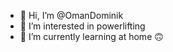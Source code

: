 - 👋 Hi, I’m @OmanDominik
- 👀 I’m interested in powerlifting
- 🌱 I’m currently learning at home 🙃

<!---
OmanDominik/OmanDominik is a ✨ special ✨ repository because its `README.md` (this file) appears on your GitHub profile.
You can click the Preview link to take a look at your changes.
--->
